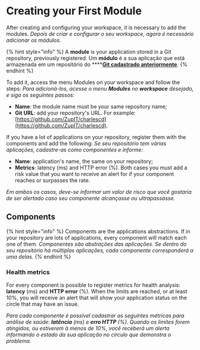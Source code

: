 # Creating your First Module

After creating and configuring your workspace, it is necessary to add the modules. _Depois de criar e configurar o seu workspace, agora é necessário adicionar os módulos._ 

{% hint style="info" %}
A **module** is your application stored in a Git repository, previously registered. Um **módulo** é a sua aplicação que está armazenada em um repositório do ****[**Git cadastrado anteriormente**](defining-a-workspace/github.md).
{% endhint %}

To add it, access the menu Modules on your workspace and follow the steps: _Para adicioná-los, acesse o menu **Modules** no **workspace** desejado, e siga os seguintes passos:_

* **Name**: the module name must be your same repository name; 
* **Git URL**:  add your repository's URL. For example: [https://github.com/ZupIT/charlescd](https://github.com/ZupIT/charlescd).

If you have a lot of applications on your repository, register them with the components and add the following: _Se seu repositório tem várias aplicações, cadastre-as como componentes e informe:_ 

* **Name**: application's name, the same on your repository;
* **Metrics**: latency \(ms\) and HTTP error \(%\). Both cases you must add a risk value that you want to receive an alert for if your component reaches or surpasses the rate. 

_Em ambos os casos, deve-se informar um valor de risco que você gostaria de ser alertado caso seu componente alcançasse ou ultrapassasse._

## Components

{% hint style="info" %}
Components are the applications abstractions. If in your repository are lots of applications, every component will match each one of them. _Componentes são abstrações das aplicações. Se dentro do seu repositório há múltiplas aplicações, cada componente corresponderá a uma delas._
{% endhint %}

### Health metrics

For every component is possible to register metrics for health analysis: **latency** \(ms\) and **HTTP error** \(%\). When the limits are reached, or at least 10%, you will receive an alert that will show your  application status on the circle that may have an issue. 

_Para cada componente é possível cadastrar as seguintes métricas para análise de saúde: **latência** \(ms\) e **erro HTTP** \(%\). Quando os limites forem atingidos, ou estiverem à menos de 10%, você receberá um alerta informando o estado da sua aplicação no círculo que demonstra o problema._

